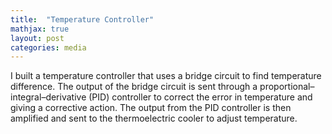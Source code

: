 ```yaml
---
title:  "Temperature Controller"
mathjax: true
layout: post
categories: media
---
```

I built a temperature controller that uses  a bridge circuit to find temperature difference. The output of the bridge circuit is sent through a proportional–integral–derivative (PID) controller to correct the error in temperature and giving a corrective action. The output from the PID controller is then amplified and sent to the  thermoelectric cooler to adjust temperature. 
